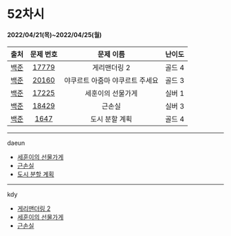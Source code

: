 # 52차시
#### 2022/04/21(목)~2022/04/25(월)

|               출처               |                   문제 번호                    |     문제 이름      | 난이도 |
| :------------------------------: | :--------------------------------------------: | :----------------: | :----: |
| [백준](https://www.acmicpc.net/) | [17779](https://www.acmicpc.net/problem/17779) | 게리맨더링 2 | 골드 4 |
| [백준](https://www.acmicpc.net/) | [20160](https://www.acmicpc.net/problem/20160) | 야쿠르트 아줌마 야쿠르트 주세요 | 골드 3 |
| [백준](https://www.acmicpc.net/) | [17225](https://www.acmicpc.net/problem/17225) | 세훈이의 선물가게 | 실버 1 |
| [백준](https://www.acmicpc.net/) | [18429](https://www.acmicpc.net/problem/18429) | 근손실 | 실버 3 |
| [백준](https://www.acmicpc.net/) | [1647](https://www.acmicpc.net/problem/1647) | 도시 분할 계획 | 골드 4 |


---

daeun
- [세훈이의 선물가게](https://www.notion.so/hoonycode/b84a2c4447e042f781748521d488a078)
- [근손실](https://www.notion.so/hoonycode/49a355a7dd734e24a23fd0956a94ef5c)
- [도시 분할 계획](https://www.notion.so/hoonycode/cbcb369481ac4130989fa9655ea39e20)

---
kdy
- [게리맨더링 2](https://tropical-couch-e39.notion.site/BOJ-17779-2-ba9398b0de5545498cf2f6b65eb4a33c)
- [세훈이의 선물가게](https://tropical-couch-e39.notion.site/BOJ-17225-f16fdd8286834946a7dc53f251adf704)
- [근손실](https://tropical-couch-e39.notion.site/BOJ-18429-176d4d4299574f068317a08d3bdea516)
